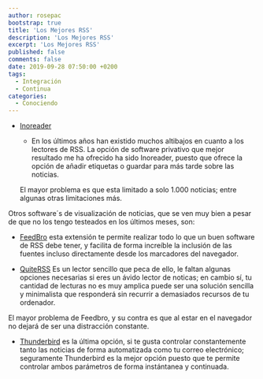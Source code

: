 ```yaml
---
author: rosepac
bootstrap: true
title: 'Los Mejores RSS'
description: 'Los Mejores RSS'
excerpt: 'Los Mejores RSS'
published: false
comments: false
date: 2019-09-28 07:50:00 +0200
tags:
  - Integración
  - Continua
categories:
  - Conociendo
---
```


- [Inoreader](https://www.inoreader.com "Mejor Aplicación Lectora de Fuentes de RSS")
    - En los últimos años han existido muchos altibajos en cuanto a los lectores de RSS. La opción de software privativo que mejor resultado me ha ofrecido ha sido Inoreader, puesto que ofrece la opción de añadir etiquetas o guardar para más tarde sobre las noticias.
    
    El mayor problema es que esta limitado a solo 1.000 noticias; entre algunas otras limitaciones más.

Otros software´s de visualización de noticias, que se ven muy bien a pesar de que no los tengo testeados en los últimos meses, son:

- [FeedBro](https://nodetics.com/feedbro/ "Extensión para Chrome, Opera o Firefox") esta extensión te permite realizar todo lo que un buen software de RSS debe tener, y facilita de forma increíble la inclusión de las fuentes incluso directamente desde los marcadores del navegador.

- [QuiteRSS](https://quiterss.org/) Es un lector sencillo que peca de ello, le faltan algunas opciones necesarias si eres un ávido lector de noticas; en cambio sí, tu cantidad de lecturas no es muy amplica puede ser una solución sencilla y minimalista que responderá sin recurrir a demasiados recursos de tu ordenador.

El mayor problema de Feedbro, y su contra es que al estar en el navegador no dejará de ser una distracción constante.

- [Thunderbird](https://support.mozilla.org/en-US/kb/how-subscribe-news-feeds-and-blogs) es la última opción, si te gusta controlar constantemente tanto las noticias de forma automatizada como tu correo electrónico; seguramente Thunderbird es la mejor opción puesto que te permite controlar ambos parámetros de forma instántanea y continuada.